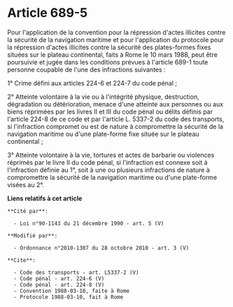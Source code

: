 # Article 689-5

Pour l'application de la convention pour la répression d'actes illicites contre la sécurité de la navigation maritime et pour
l'application du protocole pour la répression d'actes illicites contre la sécurité des plates-formes fixes situées sur le
plateau continental, faits à Rome le 10 mars 1988, peut être poursuivie et jugée dans les conditions prévues à l'article
689-1 toute personne coupable de l'une des infractions suivantes : 

1° Crime défini aux articles 224-6 et 224-7 du code pénal ; 

2° Atteinte volontaire à la vie ou à l'intégrité physique, destruction, dégradation ou détérioration, menace d'une atteinte
aux personnes ou aux biens réprimées par les livres II et III du code pénal ou délits définis par l'article 224-8 de ce code
et par l'article L. 5337-2 du code des transports, si l'infraction compromet ou est de nature à compromettre la sécurité de
la navigation maritime ou d'une plate-forme fixe située sur le plateau continental ; 

3° Atteinte volontaire à la vie, tortures et actes de barbarie ou violences réprimés par le livre II du code pénal, si
l'infraction est connexe soit à l'infraction définie au 1°, soit à une ou plusieurs infractions de nature à compromettre la
sécurité de la navigation maritime ou d'une plate-forme visées au 2°.

**Liens relatifs à cet article**

	**Cité par**:

	  - Loi n°90-1143 du 21 décembre 1990 - art. 5 (V)

	**Modifié par**:

	  - Ordonnance n°2010-1307 du 28 octobre 2010 - art. 3 (V)

	**Cite**:

	  - Code des transports - art. L5337-2 (V)
	  - Code pénal - art. 224-6 (V)
	  - Code pénal - art. 224-8 (V)
	  - Convention 1988-03-10, faite à Rome
	  - Protocole 1988-03-10, fait à Rome
